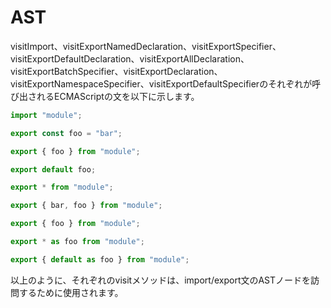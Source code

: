 # AST

visitImport、visitExportNamedDeclaration、visitExportSpecifier、visitExportDefaultDeclaration、visitExportAllDeclaration、visitExportBatchSpecifier、visitExportDeclaration、visitExportNamespaceSpecifier、visitExportDefaultSpecifierのそれぞれが呼び出されるECMAScriptの文を以下に示します。

```javascript
import "module";
```

```javascript
export const foo = "bar";
```

```javascript
export { foo } from "module";
```

```javascript
export default foo;
```

```javascript
export * from "module";
```

```javascript
export { bar, foo } from "module";
```

```javascript
export { foo } from "module";
```

```javascript
export * as foo from "module";
```

```javascript
export { default as foo } from "module";
```

以上のように、それぞれのvisitメソッドは、import/export文のASTノードを訪問するために使用されます。
